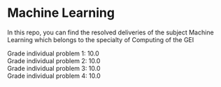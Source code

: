 # Machine Learning
In this repo, you can find the resolved deliveries of the subject Machine Learning which belongs to the specialty of Computing of the GEI

Grade individual problem 1: 10.0 </br>
Grade individual problem 2: 10.0 </br>
Grade individual problem 3: 10.0 </br>
Grade individual problem 4: 10.0 </br>
